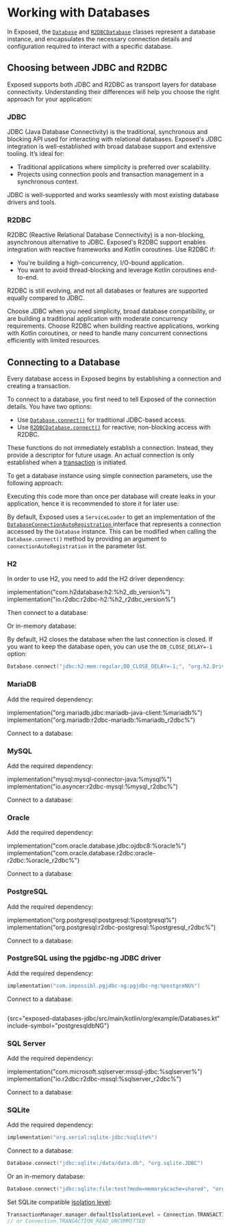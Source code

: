 <show-structure for="chapter,procedure" depth="2"/>

# Working with Databases

In Exposed, the [`Database`](https://jetbrains.github.io/Exposed/api/exposed-jdbc/org.jetbrains.exposed.v1.jdbc/-database/index.html)
and [`R2DBCDatabase`](https://jetbrains.github.io/Exposed/api/exposed-r2dbc/org.jetbrains.exposed.v1.r2dbc/-r2dbc-database/index.html)
classes represent a database instance, and encapsulates the necessary connection details and configuration required to
interact with a specific database.

## Choosing between JDBC and R2DBC

Exposed supports both JDBC and R2DBC as transport layers for database connectivity. Understanding their differences will
help you choose the right approach for your application:

### JDBC

JDBC (Java Database Connectivity) is the traditional, synchronous and blocking API used for interacting with relational
databases. Exposed's JDBC integration is well-established with broad database support and extensive tooling. It’s ideal
for:

- Traditional applications where simplicity is preferred over scalability.
- Projects using connection pools and transaction management in a synchronous context.

JDBC is well-supported and works seamlessly with most existing database drivers and tools.

### R2DBC

R2DBC (Reactive Relational Database Connectivity) is a non-blocking, asynchronous alternative to JDBC. Exposed's R2DBC
support enables integration with reactive frameworks and Kotlin coroutines. Use R2DBC if:

- You're building a high-concurrency, I/O-bound application.
- You want to avoid thread-blocking and leverage Kotlin coroutines end-to-end.

R2DBC is still evolving, and not all databases or features are supported equally compared to JDBC.

Choose JDBC when you need simplicity, broad database compatibility, or are building a traditional application with
moderate concurrency requirements. Choose R2DBC when building reactive applications, working with Kotlin coroutines, or
need to handle many concurrent connections efficiently with limited resources.

## Connecting to a Database

Every database access in Exposed begins by establishing a connection and creating a transaction.

To connect to a database, you first need to tell Exposed of the connection details. You have two options:

- Use [`Database.connect()`](https://jetbrains.github.io/Exposed/api/exposed-jdbc/org.jetbrains.exposed.v1.jdbc/-database/-companion/connect.html) for traditional JDBC-based access.
- Use [`R2DBCDatabase.connect()`](https://jetbrains.github.io/Exposed/api/exposed-r2dbc/org.jetbrains.exposed.v1.r2dbc/-r2dbc-database/-companion/connect.html) for reactive, non-blocking access with R2DBC.

These functions do not immediately establish a connection. Instead, they provide a descriptor for future usage. An
actual connection is only established when a [transaction](Transactions.md) is initiated.

To get a database instance using simple connection parameters, use the following approach:

<tabs group="connectivity">
    <tab id="jdbc-connect" title="JDBC" group-key="jdbc">
        <code-block lang="kotlin"
                    src="exposed-databases-jdbc/src/main/kotlin/org/example/Databases.kt"
                    include-symbol="h2db" />
    </tab>
    <tab id="r2dbc-connect" title="R2DBC" group-key="r2dbc">
        <code-block lang="kotlin"
                    src="exposed-databases-r2dbc/src/main/kotlin/org/example/R2DBCDatabases.kt"
                    include-symbol="h2db" />
    </tab>
</tabs>

<note>Executing this code more than once per database will create leaks in your application, hence it is recommended to store it for later use:
<code-block lang="kotlin"
            src="exposed-databases-jdbc/src/main/kotlin/org/example/Databases.kt"
            include-symbol="DbSettings"/>
</note>

<note>
    By default, Exposed uses a <code>ServiceLoader</code> to get an implementation of the
    <a href="https://jetbrains.github.io/Exposed/api/exposed-core/org.jetbrains.exposed.v1.core/-database-connection-auto-registration/index.html">
        <code>DatabaseConnectionAutoRegistration</code>
    </a>
    interface that represents a connection accessed by the <code>Database</code> instance.
    This can be modified when calling the <code>Database.connect()</code> method by providing an argument to <code>connectionAutoRegistration</code>
    in the parameter list.
</note>

### H2

In order to use H2, you need to add the H2 driver dependency:

<tabs group="connectivity">
    <tab id="jdbc-h2-db" title="JDBC" group-key="jdbc">
        <code-block lang="kotlin">
            implementation("com.h2database:h2:%h2_db_version%")
        </code-block>
    </tab>
    <tab id="r2dbc-h2-db" title="R2DBC" group-key="r2dbc">
        <code-block lang="kotlin">
            implementation("io.r2dbc:r2dbc-h2:%h2_r2dbc_version%")
        </code-block>
    </tab>
</tabs>

Then connect to a database:

<tabs group="connectivity">
    <tab id="jdbc-h2-driver-connect" title="JDBC" group-key="jdbc">
        <code-block lang="kotlin"
                    src="exposed-databases-jdbc/src/main/kotlin/org/example/Databases.kt"
                    include-symbol="h2dbFromFile" />
    </tab>
    <tab id="r2dbc-h2-driver-connect" title="R2DBC" group-key="r2dbc">
        <code-block lang="kotlin"
                    src="exposed-databases-r2dbc/src/main/kotlin/org/example/R2DBCDatabases.kt" 
                    include-symbol="h2dbFromFile" />
        </tab>
</tabs>

Or in-memory database:

<tabs group="connectivity">
    <tab id="jdbc-h2-db-in-memory" title="JDBC" group-key="jdbc">
        <code-block lang="kotlin"
                    src="exposed-databases-jdbc/src/main/kotlin/org/example/Databases.kt"
                    include-symbol="h2db" />
    </tab>
    <tab id="r2dbc-h2-db-in-memory" title="R2DBC" group-key="r2dbc">
        <code-block lang="kotlin"
                    src="exposed-databases-r2dbc/src/main/kotlin/org/example/R2DBCDatabases.kt"
                    include-symbol="h2db" />
    </tab>
</tabs>

By default, H2 closes the database when the last connection is closed. If you want to keep the database open, you can use the `DB_CLOSE_DELAY=-1`
option:

```kotlin
Database.connect("jdbc:h2:mem:regular;DB_CLOSE_DELAY=-1;", "org.h2.Driver")
```

### MariaDB

Add the required dependency:

<tabs group="connectivity">
    <tab id="jdbc-maria-db" title="JDBC" group-key="jdbc">
        <code-block lang="kotlin">
            implementation("org.mariadb.jdbc:mariadb-java-client:%mariadb%")
        </code-block>
    </tab>
    <tab id="r2dbc-maria-db" title="R2DBC" group-key="r2dbc">
        <code-block lang="kotlin">
            implementation("org.mariadb:r2dbc-mariadb:%mariadb_r2dbc%")
        </code-block>
    </tab>
</tabs>

Connect to a database:

<tabs group="connectivity">
    <tab id="jdbc-maria-db-connect" title="JDBC" group-key="jdbc">
        <code-block lang="kotlin"
                    src="exposed-databases-jdbc/src/main/kotlin/org/example/Databases.kt"
                    include-symbol="mariadb" />
    </tab>
    <tab id="r2dbc-maria-db-connect" title="R2DBC" group-key="r2dbc">
        <code-block lang="kotlin"
                    src="exposed-databases-r2dbc/src/main/kotlin/org/example/R2DBCDatabases.kt"
                    include-symbol="mariadb" />
    </tab>
</tabs>

### MySQL

Add the required dependency:

<tabs group="connectivity">
    <tab id="jdbc-mysql" title="JDBC" group-key="jdbc">
        <code-block lang="kotlin">
            implementation("mysql:mysql-connector-java:%mysql%")
        </code-block>
    </tab>
    <tab id="r2dbc-mysql" title="R2DBC" group-key="r2dbc">
        <code-block lang="kotlin">
            implementation("io.asyncer:r2dbc-mysql:%mysql_r2dbc%")
        </code-block>
    </tab>
</tabs>

Connect to a database:

<tabs group="connectivity">
    <tab id="jdbc-mysql-connect" title="JDBC" group-key="jdbc">
        <code-block lang="kotlin"
                    src="exposed-databases-jdbc/src/main/kotlin/org/example/Databases.kt"
                    include-symbol="mysqldb" />
    </tab>
    <tab id="r2dbc-mysql-connect" title="R2DBC" group-key="r2dbc">
        <code-block lang="kotlin"
                    src="exposed-databases-r2dbc/src/main/kotlin/org/example/R2DBCDatabases.kt"
                    include-symbol="mysqldb" />
    </tab>
</tabs>

### Oracle

Add the required dependency:

<tabs group="connectivity">
    <tab id="jdbc-oracle" title="JDBC" group-key="jdbc">
        <code-block lang="kotlin">
            implementation("com.oracle.database.jdbc:ojdbc8:%oracle%")
        </code-block>
    </tab>
    <tab id="r2dbc-oracle" title="R2DBC" group-key="r2dbc">
        <code-block lang="kotlin">
            implementation("com.oracle.database.r2dbc:oracle-r2dbc:%oracle_r2dbc%")
        </code-block>
    </tab>
</tabs>

Connect to a database:

<tabs group="connectivity">
    <tab id="jdbc-oracle-connect" title="JDBC" group-key="jdbc">
        <code-block lang="kotlin"
                    src="exposed-databases-jdbc/src/main/kotlin/org/example/Databases.kt"
                    include-symbol="oracledb" />
    </tab>
    <tab id="r2dbc-oracle-connect" title="R2DBC" group-key="r2dbc">
        <code-block lang="kotlin"
                    src="exposed-databases-r2dbc/src/main/kotlin/org/example/R2DBCDatabases.kt"
                    include-symbol="oracledb" />
    </tab>
</tabs>

### PostgreSQL

Add the required dependency:

<tabs group="connectivity">
    <tab id="jdbc-postgresql" title="JDBC" group-key="jdbc">
        <code-block lang="kotlin">
            implementation("org.postgresql:postgresql:%postgresql%")
        </code-block>
    </tab>
    <tab id="r2dbc-postgresql" title="R2DBC" group-key="r2dbc">
        <code-block lang="kotlin">
            implementation("org.postgresql:r2dbc-postgresql:%postgresql_r2dbc%")
        </code-block>
    </tab>
</tabs>

Connect to a database:

<tabs group="connectivity">
    <tab id="jdbc-postgresql-connect" title="JDBC" group-key="jdbc">
        <code-block lang="kotlin"
                    src="exposed-databases-jdbc/src/main/kotlin/org/example/Databases.kt"
                    include-symbol="postgresqldb" />
    </tab>
    <tab id="r2dbc-postgresql-connect" title="R2DBC" group-key="r2dbc">
        <code-block lang="kotlin"
                    src="exposed-databases-r2dbc/src/main/kotlin/org/example/R2DBCDatabases.kt"
                    include-symbol="postgresqldb" />
    </tab>
</tabs>

### PostgreSQL using the pgjdbc-ng JDBC driver

Add the required dependency:

```kotlin
implementation("com.impossibl.pgjdbc-ng:pgjdbc-ng:%postgreNG%")
```

Connect to a database:

```kotlin
```
{src="exposed-databases-jdbc/src/main/kotlin/org/example/Databases.kt" include-symbol="postgresqldbNG"}

### SQL Server

Add the required dependency:

<tabs group="connectivity">
    <tab id="jdbc-sqlserver" title="JDBC" group-key="jdbc">
        <code-block lang="kotlin">
            implementation("com.microsoft.sqlserver:mssql-jdbc:%sqlserver%")
        </code-block>
    </tab>
    <tab id="r2dbc-sqlserver" title="R2DBC" group-key="r2dbc">
        <code-block lang="kotlin">
            implementation("io.r2dbc:r2dbc-mssql:%sqlserver_r2dbc%")
        </code-block>
    </tab>
</tabs>

Connect to a database:

<tabs group="connectivity">
    <tab id="jdbc-sqlserver-connect" title="JDBC" group-key="jdbc">
        <code-block lang="kotlin"
                    src="exposed-databases-jdbc/src/main/kotlin/org/example/Databases.kt"
                    include-symbol="sqlserverdb" />
    </tab>
    <tab id="r2dbc-sqlserver-connect" title="R2DBC" group-key="r2dbc">
        <code-block lang="kotlin"
                    src="exposed-databases-r2dbc/src/main/kotlin/org/example/R2DBCDatabases.kt"
                    include-symbol="sqlserverdb" />
    </tab>
</tabs>

### SQLite

Add the required dependency:

```kotlin
implementation("org.xerial:sqlite-jdbc:%sqlite%")
```

Connect to a database:

```kotlin
Database.connect("jdbc:sqlite:/data/data.db", "org.sqlite.JDBC")  
```

Or an in-memory database:

```kotlin
Database.connect("jdbc:sqlite:file:test?mode=memory&cache=shared", "org.sqlite.JDBC")  
```  

Set SQLite compatible [isolation level](https://www.sqlite.org/isolation.html):

```kotlin
TransactionManager.manager.defaultIsolationLevel = Connection.TRANSACTION_SERIALIZABLE
// or Connection.TRANSACTION_READ_UNCOMMITTED
```
